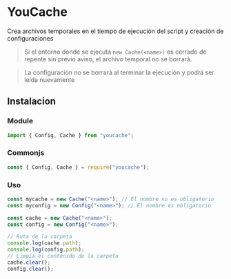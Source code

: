 # YouCache

Crea archivos temporales en el tiempo de ejecución del script y creación de configuraciones

> Si el entorno donde se ejecuta `new Cache(<name>)` es cerrado de repente sin previo aviso, el archivo temporal no se borrará.

> La configuración no se borrará al terminar la ejecución y podrá ser leída nuevamente

## Instalacion

### Module

```js
import { Config, Cache } from "youcache";
```

### Commonjs

```js
const { Config, Cache } = require("youcache");
```

### Uso

```js
const mycache = new Cache("<name>"); // El nombre no es obligatorio
const myconfig = new Config("<name>"); // El nombre es obligatorio
```

```js
const cache = new Cache("<name>");
const config = new Config("<name>");

// Ruta de la carpeta
console.log(cache.path);
console.log(config.path);
// Limpia el contenido de la carpeta
cache.clear();
config.clear();
```
